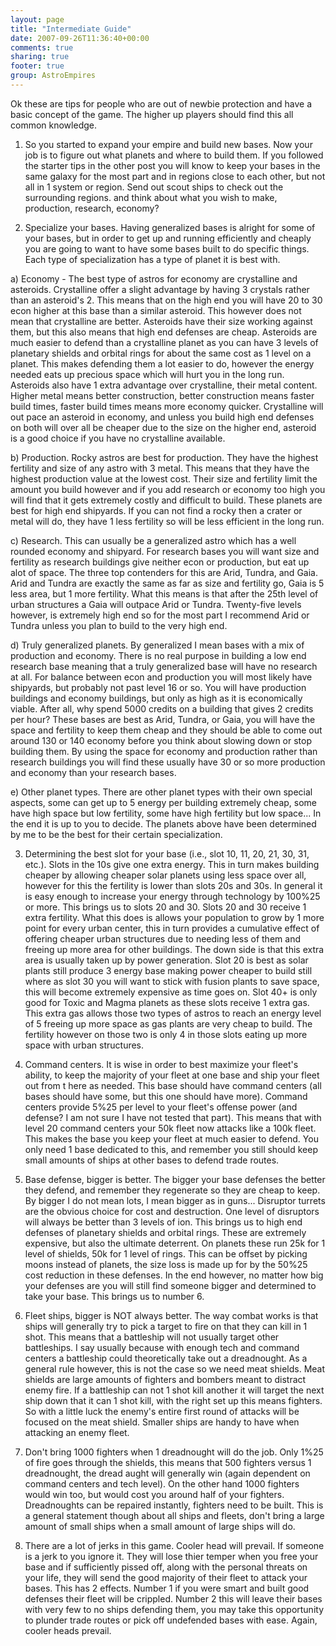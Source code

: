 ```yaml
---
layout: page
title: "Intermediate Guide"
date: 2007-09-26T11:36:40+00:00
comments: true
sharing: true
footer: true
group: AstroEmpires
---
```


Ok these are tips for people who are out of newbie protection and have a basic concept of the game. The higher up players should find this all common knowledge.

1. So you started to expand your empire and build new bases. Now your job is to figure out what planets and where to build them. If you followed the starter tips in the other post you will know to keep your bases in the same galaxy for the most part and in regions close to each other, but not all in 1 system or region. Send out scout ships to check out the surrounding regions. and think about what you wish to make, production, research, economy?

2. Specialize your bases. Having generalized bases is alright for some of your bases, but in order to get up and running efficiently and cheaply you are going to want to have some bases built to do specific things. Each type of specialization has a type of planet it is best with.

a) Economy - The best type of astros for economy are crystalline and asteroids. Crystalline offer a slight advantage by having 3 crystals rather than an asteroid's 2. This means that on the high end you will have 20 to 30 econ higher at this base than a similar asteroid. This however does not mean that crystalline are better. Asteroids have their size working against them, but this also means that high end defenses are cheap. Asteroids are much easier to defend than a crystalline planet as you can have 3 levels of planetary shields and orbital rings for about the same cost as 1 level on a planet. This makes defending them a lot easier to do, however the energy needed eats up precious space which will hurt you in the long run. Asteroids also have 1 extra advantage over crystalline, their metal content. Higher metal means better construction, better construction means faster build times, faster build times means more economy quicker. Crystalline will out pace an asteroid in economy, and unless you build high end defenses on both will over all be cheaper due to the size on the higher end, asteroid is a good choice if you have no crystalline available.

b) Production. Rocky astros are best for production. They have the highest fertility and size of any astro with 3 metal. This means that they have the highest production value at the lowest cost. Their size and fertility limit the amount you build however and if you add research or economy too high you will find that it gets extremely costly and difficult to build. These planets are best for high end shipyards. If you can not find a rocky then a crater or metal will do, they have 1 less fertility so will be less efficient in the long run.

c) Research. This can usually be a generalized astro which has a well rounded economy and shipyard. For research bases you will want size and fertility as research buildings give neither econ or production, but eat up alot of space. The three top contenders for this are Arid, Tundra, and Gaia. Arid and Tundra are exactly the same as far as size and fertility go, Gaia is 5 less area, but 1 more fertility. What this means is that after the 25th level of urban structures a Gaia will outpace Arid or Tundra. Twenty-five levels however, is extremely high end so for the most part I recommend Arid or Tundra unless you plan to build to the very high end.

d) Truly generalized planets. By generalized I mean bases with a mix of production and economy. There is no real purpose in building a low end research base meaning that a truly generalized base will have no research at all. For balance between econ and production you will most likely have shipyards, but probably not past level 16 or so. You will have production buildings and economy buildings, but only as high as it is economically viable. After all, why spend 5000 credits on a building that gives 2 credits per hour? These bases are best as Arid, Tundra, or Gaia, you will have the space and fertility to keep them cheap and they should be able to come out around 130 or 140 economy before you think about slowing down or stop building them. By using the space for economy and production rather than research buildings you will find these usually have 30 or so more production and economy than your research bases.

e) Other planet types. There are other planet types with their own special aspects, some can get up to 5 energy per building extremely cheap, some have high space but low fertility, some have high fertility but low space... In the end it is up to you to decide. The planets above have been determined by me to be the best for their certain specialization.

3. Determining the best slot for your base (i.e., slot 10, 11, 20, 21, 30, 31, etc.). Slots in the 10s give one extra energy. This in turn makes building cheaper by allowing cheaper solar planets using less space over all, however for this the fertility is lower than slots 20s and 30s. In general it is easy enough to increase your energy through technology by 100%25 or more. This brings us to slots 20 and 30. Slots 20 and 30 receive 1 extra fertility. What this does is allows your population to grow by 1 more point for every urban center, this in turn provides a cumulative effect of offering cheaper urban structures due to needing less of them and freeing up more area for other buildings. The down side is that this extra area is usually taken up by power generation. Slot 20 is best as solar plants still produce 3 energy base making power cheaper to build still where as slot 30 you will want to stick with fusion plants to save space, this will become extremely expensive as time goes on. Slot 40+ is only good for Toxic and Magma planets as these slots receive 1 extra gas. This extra gas allows those two types of astros to reach an energy level of 5 freeing up more space as gas plants are very cheap to build. The fertility however on those two is only 4 in those slots eating up more space with urban structures.

4. Command centers. It is wise in order to best maximize your fleet's ability, to keep the majority of your fleet at one base and ship your fleet out from t here as needed. This base should have command centers (all bases should have some, but this one should have more). Command centers provide 5%25 per level to your fleet's offense power (and defense? I am not sure I have not tested that part). This means that with level 20 command centers your 50k fleet now attacks like a 100k fleet. This makes the base you keep your fleet at much easier to defend. You only need 1 base dedicated to this, and remember you still should keep small amounts of ships at other bases to defend trade routes.

5. Base defense, bigger is better. The bigger your base defenses the better they defend, and remember they regenerate so they are cheap to keep. By bigger I do not mean lots, I mean bigger as in guns... Disruptor turrets are the obvious choice for cost and destruction. One level of disruptors will always be better than 3 levels of ion. This brings us to high end defenses of planetary shields and orbital rings. These are extremely expensive, but also the ultimate deterrent. On planets these run 25k for 1 level of shields, 50k for 1 level of rings. This can be offset by picking moons instead of planets, the size loss is made up for by the 50%25 cost reduction in these defenses. In the end however, no matter how big your defenses are you will still find someone bigger and determined to take your base. This brings us to number 6.

6. Fleet ships, bigger is NOT always better. The way combat works is that ships will generally try to pick a target to fire on that they can kill in 1 shot. This means that a battleship will not usually target other battleships. I say usually because with enough tech and command centers a battleship could theoretically take out a dreadnought. As a general rule however, this is not the case so we need meat shields. Meat shields are large amounts of fighters and bombers meant to distract enemy fire. If a battleship can not 1 shot kill another it will target the next ship down that it can 1 shot kill, with the right set up this means fighters. So with a little luck the enemy's entire first round of attacks will be focused on the meat shield. Smaller ships are handy to have when attacking an enemy fleet.

7. Don't bring 1000 fighters when 1 dreadnought will do the job. Only 1%25 of fire goes through the shields, this means that 500 fighters versus 1 dreadnought, the dread aught will generally win (again dependent on command centers and tech level). On the other hand 1000 fighters would win too, but would cost you around half of your fighters. Dreadnoughts can be repaired instantly, fighters need to be built. This is a general statement though about all ships and fleets, don't bring a large amount of small ships when a small amount of large ships will do.

8. There are a lot of jerks in this game. Cooler head will prevail. If someone is a jerk to you ignore it. They will lose thier temper when you free your base and if sufficiently pissed off, along with the personal threats on your life, they will send the good majority of their fleet to attack your bases. This has 2 effects. Number 1 if you were smart and built good defenses their fleet will be crippled. Number 2 this will leave their bases with very few to no ships defending them, you may take this opportunity to plunder trade routes or pick off undefended bases with ease. Again, cooler heads prevail.
